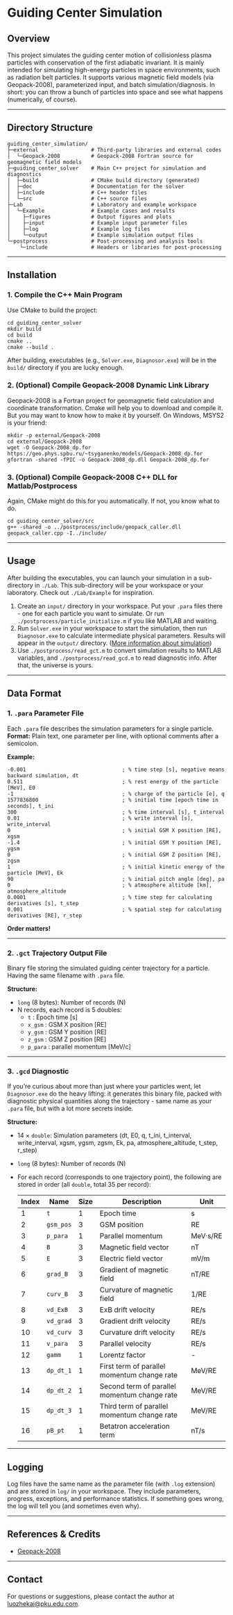 # Guiding Center Simulation

## Overview

This project simulates the guiding center motion of collisionless plasma particles with conservation of the first adiabatic invariant. It is mainly intended for simulating high-energy particles in space environments, such as radiation belt particles. It supports various magnetic field models (via Geopack-2008), parameterized input, and batch simulation/diagnosis. In short: you can throw a bunch of particles into space and see what happens (numerically, of course).

---

## Directory Structure

```
guiding_center_simulation/
├─external                 # Third-party libraries and external codes
│  └─Geopack-2008          # Geopack-2008 Fortran source for geomagnetic field models
├─guiding_center_solver    # Main C++ project for simulation and diagnostics
│  ├─build                 # CMake build directory (generated)
│  ├─doc                   # Documentation for the solver
│  ├─include               # C++ header files
│  └─src                   # C++ source files
├─Lab                      # Laboratory and example workspace
│  └─Example               # Example cases and results
│    ├─figures             # Output figures and plots
│    ├─input               # Example input parameter files
│    ├─log                 # Example log files
│    └─output              # Example simulation output files
└─postprocess              # Post-processing and analysis tools
    └─include              # Headers or libraries for post-processing
```

---

## Installation

### 1. Compile the C++ Main Program

Use CMake to build the project:

```shell
cd guiding_center_solver
mkdir build
cd build
cmake ..
cmake --build .
```

After building, executables (e.g., `Solver.exe`, `Diagnosor.exe`) will be in the `build/` directory if you are lucky enough.

### 2. (Optional) Compile Geopack-2008 Dynamic Link Library

Geopack-2008 is a Fortran project for geomagnetic field calculation and coordinate transformation. Cmake will help you to download and compile it. But you may want to know how to make it by yourself. On Windows, MSYS2 is your friend:

```shell
mkdir -p external/Geopack-2008
cd external/Geopack-2008
wget -O Geopack-2008_dp.for https://geo.phys.spbu.ru/~tsyganenko/models/Geopack-2008_dp.for
gfortran -shared -fPIC -o Geopack-2008_dp.dll Geopack-2008_dp.for
```

### 3. (Optional) Compile Geopack-2008 C++ DLL for Matlab/Postprocess

Again, CMake might do this for you automatically. If not, you know what to do.

```shell
cd guiding_center_solver/src
g++ -shared -o ../postprocess/include/geopack_caller.dll geopack_caller.cpp -I../include/
```

---

## Usage

After building the executables, you can launch your simulation in a sub-directory in `./Lab`. This sub-directory will be your workspace or your laboratory. Check out `./Lab/Example` for inspiration.

1. Create an `input/` directory in your workspace. Put your `.para` files there - one for each particle you want to simulate. Or run `./postprocess/particle_initialize.m` if you like MATLAB and waiting.
2. Run `Solver.exe` in your workspace to start the simulation, then run `Diagnosor.exe` to calculate intermediate physical parameters. Results will appear in the `output/` directory. ([More information about simulation](./guiding_center_solver/doc/singular_particle.md))
3. Use `./postprocess/read_gct.m` to convert simulation results to MATLAB variables, and `./postprocess/read_gcd.m` to read diagnostic info. After that, the universe is yours.

---

## Data Format

### 1. `.para` Parameter File

Each `.para` file describes the simulation parameters for a single particle.  
**Format:** Plain text, one parameter per line, with optional comments after a semicolon.

**Example:**
```
-0.001                               ; % time step [s], negative means backward simulation, dt
0.511                                ; % rest energy of the particle [MeV], E0
-1                                   ; % charge of the particle [e], q
1577836800                           ; % initial time [epoch time in seconds], t_ini
300                                  ; % time interval [s], t_interval
0.01                                 ; % write interval [s], write_interval
0                                    ; % initial GSM X position [RE], xgsm
-1.4                                 ; % initial GSM Y position [RE], ygsm
0                                    ; % initial GSM Z position [RE], zgsm
1                                    ; % initial kinetic energy of the particle [MeV], Ek
90                                   ; % initial pitch angle [deg], pa
0                                    ; % atmosphere altitude [km], atmosphere_altitude
0.0001                               ; % time step for calculating derivatives [s], t_step
0.001                                ; % spatial step for calculating derivatives [RE], r_step

```
**Order matters!**

---

### 2. `.gct` Trajectory Output File

Binary file storing the simulated guiding center trajectory for a particle. Having the same filename with `.para` file.

**Structure:**
- `long` (8 bytes): Number of records (N)
- N records, each record is 5 doubles:
    - `t`      : Epoch time [s]
    - `x_gsm`  : GSM X position [RE]
    - `y_gsm`  : GSM Y position [RE]
    - `z_gsm`  : GSM Z position [RE]
    - `p_para` : parallel momentum [MeV/c]

---

### 3. `.gcd` Diagnostic

If you’re curious about more than just where your particles went, let `Diagnosor.exe` do the heavy lifting: it generates this binary file, packed with diagnostic physical quantities along the trajectory - same name as your `.para` file, but with a lot more secrets inside.

**Structure:**
- 14 × `double`: Simulation parameters (dt, E0, q, t_ini, t_interval, write_interval, xgsm, ygsm, zgsm, Ek, pa, atmosphere_altitude, t_step, r_step)
- `long` (8 bytes): Number of records (N)
- For each record (corresponds to one trajectory point), the following are stored in order (all `double`, total 35 per record):

    | Index | Name         | Size | Description                                 | Unit         |
    |-------|--------------|------|---------------------------------------------|--------------|
    | 1     | `t`          | 1    | Epoch time                                  | s            |
    | 2     | `gsm_pos`    | 3    | GSM position                                | RE           |
    | 3     | `p_para`     | 1    | Parallel momentum                           | MeV·s/RE     |
    | 4     | `B`          | 3    | Magnetic field vector                       | nT           |
    | 5     | `E`          | 3    | Electric field vector                       | mV/m         |
    | 6     | `grad_B`     | 3    | Gradient of magnetic field                  | nT/RE        |
    | 7     | `curv_B`     | 3    | Curvature of magnetic field                 | 1/RE         |
    | 8     | `vd_ExB`     | 3    | ExB drift velocity                          | RE/s         |
    | 9     | `vd_grad`    | 3    | Gradient drift velocity                     | RE/s         |
    | 10    | `vd_curv`    | 3    | Curvature drift velocity                    | RE/s         |
    | 11    | `v_para`     | 3    | Parallel velocity                           | RE/s         |
    | 12    | `gamm`       | 1    | Lorentz factor                              | -            |
    | 13    | `dp_dt_1`    | 1    | First term of parallel momentum change rate | MeV/RE       |
    | 14    | `dp_dt_2`    | 1    | Second term of parallel momentum change rate| MeV/RE       |
    | 15    | `dp_dt_3`    | 1    | Third term of parallel momentum change rate | MeV/RE       |
    | 16    | `pB_pt`      | 1    | Betatron acceleration term                  | nT/s         |

---

## Logging

Log files have the same name as the parameter file (with `.log` extension) and are stored in `log/` in your workspace. They include parameters, progress, exceptions, and performance statistics. If something goes wrong, the log will tell you (and sometimes even why).

---

## References & Credits

- [Geopack-2008](https://geo.phys.spbu.ru/~tsyganenko/Geopack-2008.html)

---

## Contact

For questions or suggestions, please contact the author at luozhekai@pku.edu.com.
